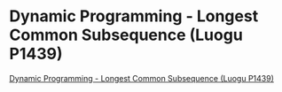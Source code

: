 # Dynamic Programming - Longest Common Subsequence (Luogu P1439)
[Dynamic Programming - Longest Common Subsequence (Luogu P1439)](https://aiwithcloud.com/2022/09/19/dynamic_programming___longest_common_subsequence_luogu_p1439/)